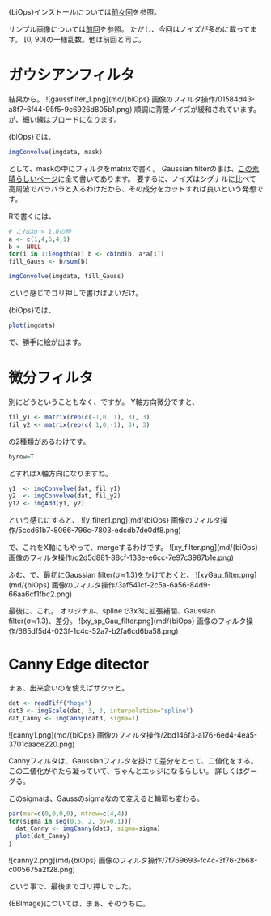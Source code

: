 {biOps}インストールについては[前々回](http://qiita.com/kilometer/items/772e355b19ac810f71a6)を参照。

サンプル画像については[前回](http://qiita.com/kilometer/items/4f48bd50dd47cf6724c7)を参照。
ただし、今回はノイズが多めに載ってます。
[0, 90]の一様乱数。他は前回と同じ。

# ガウシアンフィルタ

結果から。
![gaussfilter_1.png](md/{biOps} 画像のフィルタ操作/01584d43-a8f7-6f44-95f5-9c6926d805b1.png)
順調に背景ノイズが緩和されています。
が、細い線はブロードになります。


{biOps}では、

```r
imgConvolve(imgdata, mask)
```

として、maskの中にフィルタをmatrixで書く。
Gaussian filterの事は、[この素晴らしいページ](http://imagingsolution.blog107.fc2.com/blog-entry-165.html)に全て書いてあります。
要するに、ノイズはシグナルに比べて高周波でバラバラと入るわけだから、その成分をカットすれば良いという発想です。

Rで書くには、

```r
# これはσ ≒ 1.0の時
a <- c(1,4,6,4,1)
b <- NULL
for(i in 1:length(a)) b <- cbind(b, a*a[i])
fill_Gauss <- b/sum(b)

imgConvolve(imgdata, fill_Gauss)
```

という感じでゴリ押しで書けばよいだけ。

{biOps}では、

```r
plot(imgdata)
```
で、勝手に絵が出ます。


# 微分フィルタ

別にどうということもなく、ですが。
Y軸方向微分ですと、

```r
fil_y1 <- matrix(rep(c(-1,0, 1), 3), 3)
fil_y2 <- matrix(rep(c( 1,0,-1), 3), 3)
```
の2種類があるわけです。

```r
byrow=T
```
とすればX軸方向になりますね。


```r
y1  <- imgConvolve(dat, fil_y1)
y2  <- imgConvolve(dat, fil_y2)
y12 <- imgAdd(y1, y2)
```
という感じにすると、
![y_filter1.png](md/{biOps} 画像のフィルタ操作/5ccd61b7-8066-796c-7803-edcdb7de0df8.png)

で、これをX軸にもやって、mergeするわけです。
![xy_filter.png](md/{biOps} 画像のフィルタ操作/d2d5d881-88cf-133e-e6cc-7e97c3987b1e.png)

ふむ、で、最初にGaussian filter(σ≒1.3)をかけておくと、
![xyGau_filter.png](md/{biOps} 画像のフィルタ操作/3af541cf-2c5a-6a56-84d9-66aa6cf1fbc2.png)

最後に、これ。
オリジナル、splineで3x3に拡張補間、Gaussian filter(σ≒1.3)、差分。
![xy_sp_Gau_filter.png](md/{biOps} 画像のフィルタ操作/665df5d4-023f-1c4c-52a7-b2fa6cd6ba58.png)


# Canny Edge ditector
まぁ、出来合いのを使えばサクッと。

```r
dat <- readTiff("hoge")
dat3 <- imgScale(dat, 3, 3, interpolation="spline")
dat_Canny <- imgCanny(dat3, sigma=1)
```
![canny1.png](md/{biOps} 画像のフィルタ操作/2bd146f3-a176-6ed4-4ea5-3701caace220.png)

Cannyフィルタは、Gaussianフィルタを掛けて差分をとって、二値化をする。
この二値化がやたら凝っていて、ちゃんとエッジになるらしい。
詳しくはグーグる。

このsigmaは、Gaussのsigmaなので変えると輪郭も変わる。

```r
par(mar=c(0,0,0,0), mfrow=c(4,4))
for(sigma in seq(0.5, 2, by=0.1)){
  dat_Canny <- imgCanny(dat3, sigma=sigma)
  plot(dat_Canny)
}
```

![canny2.png](md/{biOps} 画像のフィルタ操作/7f769693-fc4c-3f76-2b68-c005675a2f28.png)

という事で、最後までゴリ押しでした。

{EBImage}については、まぁ、そのうちに。

